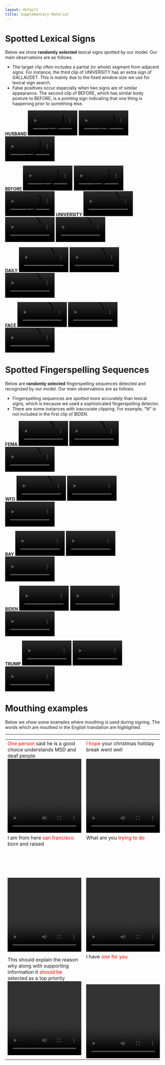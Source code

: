 ```yaml
---
layout: default
title: Supplementary Material
---
```


# Spotted Lexical Signs

Below we show **randomly selected** lexical signs spotted by our model. Our main observations are as follows.
* The target clip often includes a partial (or whole) segment from adjacent signs. For instance, the third clip of UNIVERSITY has an extra sign of GALLAUDET. This is mainly due to the fixed window size we use for lexical sign search.
* False positives occur especially when two signs are of similar appearance. The second clip of BEFORE, which has similar body posture to BEFORE, is a pointing sign indicating that one thing is happening prior to something else.

**HUSBAND**
<video width="32%" controls>
  <source src="videos/husband-1.webm" type="video/webm">
</video>
<video width="32%" controls>
  <source src="videos/husband-2.webm" type="video/webm">
</video>
<video width="32%" controls>
  <source src="videos/husband-3.webm" type="video/webm">
</video>


**BEFORE**
<video width="32%" controls>
  <source src="videos/before-1.webm" type="video/webm">
</video>
<video width="32%" controls>
  <source src="videos/before-2.webm" type="video/webm">
</video>
<video width="32%" controls>
  <source src="videos/before-4.webm" type="video/webm">
</video>
**UNIVERSITY**
<video width="32%" controls>
  <source src="videos/university-2.webm" type="video/webm">
</video>
<video width="32%" controls>
  <source src="videos/university-4.webm" type="video/webm">
</video>
<video width="32%" controls>
  <source src="videos/university-0.webm" type="video/webm">
</video>

**DAILY**
<video width="32%" controls>
  <source src="videos/daily-2.webm" type="video/webm">
</video>
<video width="32%" controls>
  <source src="videos/daily-3.webm" type="video/webm">
</video>
<video width="32%" controls>
  <source src="videos/daily-4.webm" type="video/webm">
</video>

**FACE**
<video width="32%" controls>
  <source src="videos/face-1.webm" type="video/webm">
</video>
<video width="32%" controls>
  <source src="videos/face-2.webm" type="video/webm">
</video>
<video width="32%" controls>
  <source src="videos/face-4.webm" type="video/webm">
</video>

# Spotted Fingerspelling Sequences
Below are **randomly selected** fingerspelling sequences detected and recognized by our model. Our main observations are as follows.
* Fingerspelling sequences are spotted more accurately than lexical signs, which is because we used a sophisticated fingerspelling detector.  
* There are some instances with inaccurate clipping. For example, "N" is not included in the first clip of BIDEN.

**FEMA**
<video width="32%" controls>
  <source src="videos/fema-0.webm" type="video/webm">
</video>
<video width="32%" controls>
  <source src="videos/fema-2.webm" type="video/webm">
</video>
<video width="32%" controls>
  <source src="videos/fema-3.webm" type="video/webm">
</video>

**WFD**
<video width="32%" controls>
  <source src="videos/wfd-1.webm" type="video/webm">
</video>
<video width="32%" controls>
  <source src="videos/wfd-4.webm" type="video/webm">
</video>
<video width="32%" controls>
  <source src="videos/wfd-0.webm" type="video/webm">
</video>

**BAY**
<video width="32%" controls>
  <source src="videos/bay-2.webm" type="video/webm">
</video>
<video width="32%" controls>
  <source src="videos/bay-3.webm" type="video/webm">
</video>
<video width="32%" controls>
  <source src="videos/bay-4.webm" type="video/webm">
</video>

**BIDEN**
<video width="32%" controls>
  <source src="videos/biden-2.webm" type="video/webm">
</video>
<video width="32%" controls>
  <source src="videos/biden-3.webm" type="video/webm">
</video>
<video width="32%" controls>
  <source src="videos/biden-4.webm" type="video/webm">
</video>

**TRUMP**
<video width="32%" controls>
  <source src="videos/trump-1.webm" type="video/webm">
</video>
<video width="32%" controls>
  <source src="videos/trump-0.webm" type="video/webm">
</video>
<video width="32%" controls>
  <source src="videos/trump-3.webm" type="video/webm">
</video>


# Mouthing examples

Below we show some examples where mouthing is used during signing. The words which are mouthed in the English translation are highlighted.  

* * *
<table>
  <tr>
    <td><span style="color:red">One person</span> said he is a good choice understands MSD and deaf people<br /><video width="240" height="240" controls>
  <source src="webm/31sHy2-FC70-107.webm" type="video/webm">
</video></td>
    <td><span style="color:red">I hope</span> your christmas holiday break went well<br/><br /><video width="240" height="240" controls>
  <source src="webm/GhW-Vo0-w8k-4.webm" type="video/webm">
</video></td>
    <td>The <span style="color:red">shooting</span> was on february 23 in brunswick<br/><br /><video width="240" height="240" controls>
  <source src="webm/NBpYolVo5WQ-49.webm" type="video/webm">
</video></td>
  </tr>
  <tr>
    <td>I am from here <span style="color:red">san francisco</span> born and raised<br /><br /> <br /> <br /> <br /> <br /><video width="240" height="240" controls>
  <source src="webm/VvpFqAynbOc-9.webm" type="video/webm">
</video></td>
    <td>What are you <span style="color:red">trying to do</span> <br /> <br /> <br /> <br /> <br /> <br /> <br /><video width="240" height="240" controls>
  <source src="webm/j2iRHiIYtTg-45.webm" type="video/webm">
</video></td>
    <td>Words can't describe the feeling i have right now for the support of the community the <span style="color:red">support of the michigan </span> community and not just michigan but all over<br/><br /><video width="240" height="240" controls>
  <source src="webm/MJijm9kbdHA-108.webm" type="video/webm">
</video></td>
  </tr>

  <tr>
    <td>This should explain the reason why along with supporting information it <span style="color:red">should be</span> selected as a top priority<br /><video width="240" height="240" controls>
  <source src="webm/EDlQOtl4fW8-31.webm" type="video/webm">
</video></td>
    <td>I have <span style="color:red">one for you</span><br /> <br /> <br /> <br /> <br /><video width="240" height="240" controls>
  <source src="webm/7UgIx_7-oyA-3.webm" type="video/webm">
</video></td>
    <td>We <span style="color:red">will be happy </span> to respond and listen to your concerns<br /> <br /> <br/><br /><video width="240" height="240" controls>
  <source src="webm/gcdbWV03Xk-47.webm" type="video/webm">
</video></td>
  </tr>

</table>